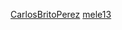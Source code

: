 [CarlosBritoPerez](https://github.com/CarlosBritoPerez/gh-eii-repos-2022)
[mele13](https://github.com/mele13/gh-eii-repos-2022)